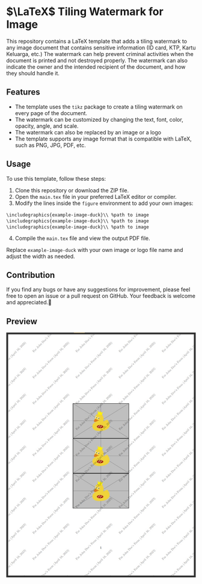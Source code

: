 # $\LaTeX$ Tiling Watermark for Image

This repository contains a LaTeX template that adds a tiling watermark to any image document that contains sensitive information (ID card, KTP, Kartu Keluarga, etc.) The watermark can help prevent criminal activities when the document is printed and not destroyed properly. The watermark can also indicate the owner and the intended recipient of the document, and how they should handle it.

## Features

- The template uses the `tikz` package to create a tiling watermark on every page of the document.
- The watermark can be customized by changing the text, font, color, opacity, angle, and scale.
- The watermark can also be replaced by an image or a logo
- The template supports any image format that is compatible with LaTeX, such as PNG, JPG, PDF, etc.

## Usage

To use this template, follow these steps:

1. Clone this repository or download the ZIP file.
2. Open the `main.tex` file in your preferred LaTeX editor or compiler.
3. Modify the lines inside the `figure` environment to add your own images:

```
\includegraphics{example-image-duck}\\ %path to image
\includegraphics{example-image-duck}\\ %path to image
\includegraphics{example-image-duck}\\ %path to image
```

4. Compile the `main.tex` file and view the output PDF file.

Replace `example-image-duck` with your own image or logo file name and adjust the width as needed.

## Contribution

If you find any bugs or have any suggestions for improvement, please feel free to open an issue or a pull request on GitHub. Your feedback is welcome and appreciated.🙏

## Preview
![screenshot](screenshot.jpeg)

